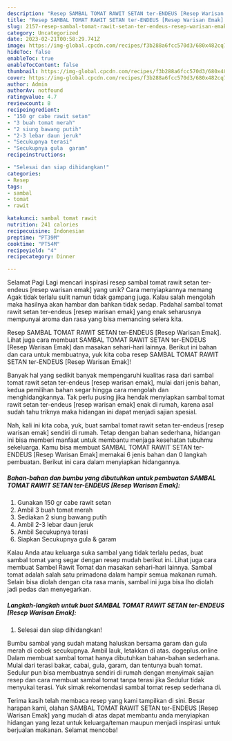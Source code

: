 ```yaml
---
description: "Resep SAMBAL TOMAT RAWIT SETAN ter-ENDEUS [Resep Warisan Emak] yang Enak, Mantap"
title: "Resep SAMBAL TOMAT RAWIT SETAN ter-ENDEUS [Resep Warisan Emak] yang Enak, Mantap"
slug: 2157-resep-sambal-tomat-rawit-setan-ter-endeus-resep-warisan-emak-yang-enak-mantap
category: Uncategorized
date: 2023-02-21T00:58:29.741Z
image: https://img-global.cpcdn.com/recipes/f3b288a6fcc570d3/680x482cq70/sambal-tomat-rawit-setan-ter-endeus-resep-warisan-emak-foto-resep-utama.jpg
hideToc: false
enableToc: true
enableTocContent: false
thumbnail: https://img-global.cpcdn.com/recipes/f3b288a6fcc570d3/680x482cq70/sambal-tomat-rawit-setan-ter-endeus-resep-warisan-emak-foto-resep-utama.jpg
cover: https://img-global.cpcdn.com/recipes/f3b288a6fcc570d3/680x482cq70/sambal-tomat-rawit-setan-ter-endeus-resep-warisan-emak-foto-resep-utama.jpg
author: Admin
authorAv: notfound
ratingvalue: 4.7
reviewcount: 8
recipeingredient:
- "150 gr cabe rawit setan"
- "3 buah tomat merah"
- "2 siung bawang putih"
- "2-3 lebar daun jeruk"
- "Secukupnya terasi"
- "Secukupnya gula  garam"
recipeinstructions:

- "Selesai dan siap dihidangkan!"
categories:
- Resep
tags:
- sambal
- tomat
- rawit

katakunci: sambal tomat rawit 
nutrition: 241 calories
recipecuisine: Indonesian
preptime: "PT39M"
cooktime: "PT54M"
recipeyield: "4"
recipecategory: Dinner

---
```



Selamat Pagi Lagi mencari inspirasi resep sambal tomat rawit setan ter-endeus [resep warisan emak] yang unik? Cara menyiapkannya memang Agak tidak terlalu sulit namun tidak gampang juga. Kalau salah mengolah maka hasilnya akan hambar dan bahkan tidak sedap. Padahal sambal tomat rawit setan ter-endeus [resep warisan emak] yang enak seharusnya mempunyai aroma dan rasa yang bisa memancing selera kita.


Resep SAMBAL TOMAT RAWIT SETAN ter-ENDEUS [Resep Warisan Emak]. Lihat juga cara membuat SAMBAL TOMAT RAWIT SETAN ter-ENDEUS [Resep Warisan Emak] dan masakan sehari-hari lainnya. Berikut ini bahan dan cara untuk membuatnya, yuk kita coba resep SAMBAL TOMAT RAWIT SETAN ter-ENDEUS [Resep Warisan Emak]!

Banyak hal yang sedikit banyak mempengaruhi kualitas rasa dari sambal tomat rawit setan ter-endeus [resep warisan emak], mulai dari jenis bahan, kedua pemilihan bahan segar hingga cara mengolah dan menghidangkannya. Tak perlu pusing jika hendak menyiapkan sambal tomat rawit setan ter-endeus [resep warisan emak] enak di rumah, karena asal sudah tahu triknya maka hidangan ini dapat menjadi sajian spesial.


Nah, kali ini kita coba, yuk, buat sambal tomat rawit setan ter-endeus [resep warisan emak] sendiri di rumah. Tetap dengan bahan sederhana, hidangan ini bisa memberi manfaat untuk membantu menjaga kesehatan tubuhmu sekeluarga. Kamu bisa membuat SAMBAL TOMAT RAWIT SETAN ter-ENDEUS [Resep Warisan Emak] memakai 6 jenis bahan dan 0 langkah pembuatan. Berikut ini cara dalam menyiapkan hidangannya.

<!--inarticleads1-->

##### Bahan-bahan dan bumbu yang dibutuhkan untuk pembuatan SAMBAL TOMAT RAWIT SETAN ter-ENDEUS [Resep Warisan Emak]:

1. Gunakan 150 gr cabe rawit setan
1. Ambil 3 buah tomat merah
1. Sediakan 2 siung bawang putih
1. Ambil 2-3 lebar daun jeruk
1. Ambil Secukupnya terasi
1. Siapkan Secukupnya gula &amp; garam


Kalau Anda atau keluarga suka sambal yang tidak terlalu pedas, buat sambal tomat yang segar dengan resep mudah berikut ini. Lihat juga cara membuat Sambel Rawit Tomat dan masakan sehari-hari lainnya. Sambal tomat adalah salah satu primadona dalam hampir semua makanan rumah. Selain bisa diolah dengan cita rasa manis, sambal ini juga bisa lho diolah jadi pedas dan menyegarkan. 

<!--inarticleads2-->

##### Langkah-langkah untuk buat SAMBAL TOMAT RAWIT SETAN ter-ENDEUS [Resep Warisan Emak]:


1. Selesai dan siap dihidangkan!

Bumbu sambal yang sudah matang haluskan bersama garam dan gula merah di cobek secukupnya. Ambil lauk, letakkan di atas. dogeplus.online Dalam membuat sambal tomat hanya dibutuhkan bahan-bahan sederhana. Mulai dari terasi bakar, cabai, gula, garam, dan tentunya buah tomat. Sedulur pun bisa membuatnya sendiri di rumah dengan menyimak sajian resep dan cara membuat sambal tomat tanpa terasi jika Sedulur tidak menyukai terasi. Yuk simak rekomendasi sambal tomat resep sederhana di. 

Terima kasih telah membaca resep yang kami tampilkan di sini. Besar harapan kami, olahan SAMBAL TOMAT RAWIT SETAN ter-ENDEUS [Resep Warisan Emak] yang mudah di atas dapat membantu anda menyiapkan hidangan yang lezat untuk keluarga/teman maupun menjadi inspirasi untuk berjualan makanan. Selamat mencoba!
